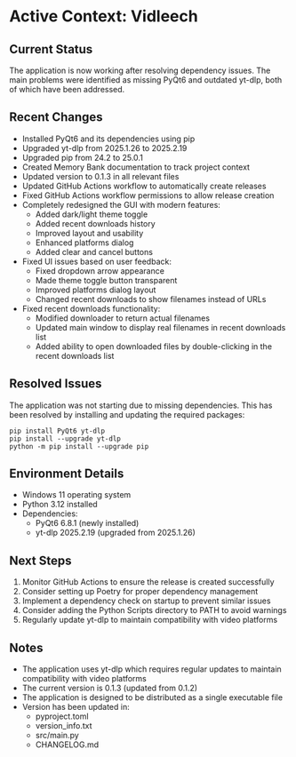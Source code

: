 # Active Context: Vidleech

## Current Status
The application is now working after resolving dependency issues. The main problems were identified as missing PyQt6 and outdated yt-dlp, both of which have been addressed.

## Recent Changes
- Installed PyQt6 and its dependencies using pip
- Upgraded yt-dlp from 2025.1.26 to 2025.2.19
- Upgraded pip from 24.2 to 25.0.1
- Created Memory Bank documentation to track project context
- Updated version to 0.1.3 in all relevant files
- Updated GitHub Actions workflow to automatically create releases
- Fixed GitHub Actions workflow permissions to allow release creation
- Completely redesigned the GUI with modern features:
  - Added dark/light theme toggle
  - Added recent downloads history
  - Improved layout and usability
  - Enhanced platforms dialog
  - Added clear and cancel buttons
- Fixed UI issues based on user feedback:
  - Fixed dropdown arrow appearance
  - Made theme toggle button transparent
  - Improved platforms dialog layout
  - Changed recent downloads to show filenames instead of URLs
- Fixed recent downloads functionality:
  - Modified downloader to return actual filenames
  - Updated main window to display real filenames in recent downloads list
  - Added ability to open downloaded files by double-clicking in the recent downloads list

## Resolved Issues
The application was not starting due to missing dependencies. This has been resolved by installing and updating the required packages:
```
pip install PyQt6 yt-dlp
pip install --upgrade yt-dlp
python -m pip install --upgrade pip
```

## Environment Details
- Windows 11 operating system
- Python 3.12 installed
- Dependencies:
  - PyQt6 6.8.1 (newly installed)
  - yt-dlp 2025.2.19 (upgraded from 2025.1.26)

## Next Steps
1. Monitor GitHub Actions to ensure the release is created successfully
2. Consider setting up Poetry for proper dependency management
3. Implement a dependency check on startup to prevent similar issues
4. Consider adding the Python Scripts directory to PATH to avoid warnings
5. Regularly update yt-dlp to maintain compatibility with video platforms

## Notes
- The application uses yt-dlp which requires regular updates to maintain compatibility with video platforms
- The current version is 0.1.3 (updated from 0.1.2)
- The application is designed to be distributed as a single executable file
- Version has been updated in:
  - pyproject.toml
  - version_info.txt
  - src/main.py
  - CHANGELOG.md
